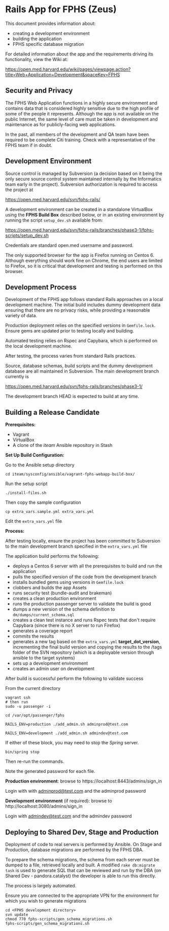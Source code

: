 Rails App for FPHS (Zeus)
==================

This document provides information about:

* creating a development environment
* building the application
* FPHS specific database migration

For detailed information about the app and the requirements driving its functionality, view the Wiki at: 

https://open.med.harvard.edu/wiki/pages/viewpage.action?title=Web+Application+Development&spaceKey=FPHS

Security and Privacy
---

The FPHS Web Application functions in a highly secure environment and contains data that is considered highly sensitive due 
to the high profile of some of the people it represents. Although the app is not available on the public Internet, the same 
level of care must be taken in development and maintenance as for publicly-facing web applications.

In the past, all members of the development and QA team have been required to be complete Citi training. Check with a representative of the
FPHS team if in doubt.



Development Environment
---

Source control is managed by Subversion (a decision based on it being the only secure source control system maintained 
internally by the Informatics team early in the project). Subversion authorization is required to access the project at 

https://open.med.harvard.edu/svn/fphs-rails/

A development environment can be created in a standalone VirtualBox using the **FPHS Build Box** described below, or in an existing
environment by running the script `setup_dev.sh` available from:

https://open.med.harvard.edu/svn/fphs-rails/branches/phase3-1/fphs-scripts/setup_dev.sh

Credentials are standard open.med username and password.

The only supported browser for the app is Firefox running on Centos 6. Although everything should work fine on Chrome, the end users are limited to 
Firefox, so it is critical that development and testing is performed on this browser.


Development Process
---

Development of the FPHS app follows standard Rails approaches on a local development machine. The initial build includes dummy development data
ensuring that there are no privacy risks, while providing a reasonable variety of data.

Production deployment relies on the specified versions in `Gemfile.lock`. Ensure gems are updated prior to testing locally and building.

Automated testing relies on Rspec and Capybara, which is performed on the local development machine.

After testing, the process varies from standard Rails practices.


Source, database schemas, build scripts and the dummy development database are all maintained in Subversion. The main development branch currently is

https://open.med.harvard.edu/svn/fphs-rails/branches/phase3-1/

The development branch HEAD is expected to build at any time.


Building a Release Candidate
---

**Prerequisites:**

* Vagrant
* VirtualBox
* A clone of the *iteam* Ansible repository in Stash
 

**Set Up Build Configuration:**

Go to the Ansible setup directory 

    cd iteam/sysconfig/ansible/vagrant-fphs-webapp-build-box/

Run the setup script

    ./install-files.sh

Then copy the sample configuration
    
    cp extra_vars.sample.yml extra_vars.yml

Edit the `extra_vars.yml` file

**Process:**

After testing locally, ensure the project has been committed to Subversion to the main development branch specified in the `extra_vars.yml` file

The application build performs the following:

* deploys a Centos 6 server with all the prerequisites to build and run the application
* pulls the specified version of the code from the development branch
* installs bundled gems using versions in `Gemfile.lock`
* clobbers and builds the app Assets
* runs security test (bundle-audit and brakeman)
* creates a clean production environment 
* runs the production passenger server to validate the build is good
* dumps a new version of the schema definition to `dm/dumps/current_schema.sql`
* creates a clean test instance and runs Rspec tests that don't require Capybara (since there is no X server to run Firefox)
* generates a coverage report
* commits the results
* generates a new tag based on the `extra_vars.yml` **target_dot_version**, incrementing the final build version and 
copying the results to the /tags folder of the SVN repository (which is a deployable version through ansible to the target systems)
* sets up a development environment 
* creates an admin user on development 

After build is successful perform the following to validate success

From the current directory
 
    vagrant ssh
    # then run
    sudo -u passenger -i

    cd /var/opt/passenger/fphs

    RAILS_ENV=production ./add_admin.sh adminprod@test.com

    RAILS_ENV=development ./add_admin.sh admindev@test.com


If either of these block, you may need to stop the *Spring* server.

    bin/spring stop

Then re-run the commands.


Note the generated password for each file.

**Production environment**: browse to https://localhost:8443/admins/sign_in

Login with with adminprod@test.com and the adminprod password

**Development environment** (if required): browse to http://localhost:3080/admins/sign_in

Login with admindev@test.com and the admindev password 


Deploying to Shared Dev, Stage and Production
---

Deployment of code to real servers is performed by Ansible. On Stage and Production, database migrations are performed by the FPHS DBA.

To prepare the schema migrations, the schema from each server must be dumped to a file, retrieved locally and built. A modified 
`rake db:migrate task` is used to generate SQL that can be reviewed and run by the DBA (on Shared Dev - pandora.catalyst) the developer is able to 
run this directly.

The process is largely automated. 


Ensure you are connected to the appropriate VPN for the environment for which you wish to generate migrations

    cd <FPHS development directory>
    svn update
    chmod 770 fphs-scripts/gen_schema_migrations.sh    
    fphs-scripts/gen_schema_migrations.sh






